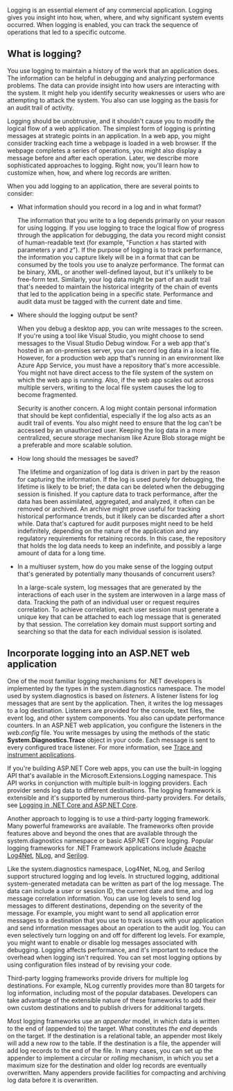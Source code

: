 Logging is an essential element of any commercial application. Logging gives you insight into how, when, where, and why significant system events occurred. When logging is enabled, you can track the sequence of operations that led to a specific outcome.

## What is logging?

You use logging to maintain a history of the work that an application does. The information can be helpful in debugging and analyzing performance problems. The data can provide insight into how users are interacting with the system. It might help you identify security weaknesses or users who are attempting to attack the system. You also can use logging as the basis for an audit trail of activity.

Logging should be unobtrusive, and it shouldn't cause you to modify the logical flow of a web application. The simplest form of logging is printing messages at strategic points in an application. In a web app, you might consider tracking each time a webpage is loaded in a web browser. If the webpage completes a series of operations, you might also display a message before and after each operation. Later, we describe more sophisticated approaches to logging. Right now, you'll learn how to customize when, how, and where log records are written.

When you add logging to an application, there are several points to consider:

- What information should you record in a log and in what format? 
  
  The information that you write to a log depends primarily on your reason for using logging. If you use logging to trace the logical flow of progress through the application for debugging, the data you record might consist of human-readable text (for example, "Function *x* has started with parameters *y* and *z*"). If the purpose of logging is to track performance, the information you capture likely will be in a format that can be consumed by the tools you use to analyze performance. The format can be binary, XML, or another well-defined layout, but it's unlikely to be free-form text. Similarly, your log data might be part of an audit trail that's needed to maintain the historical integrity of the chain of events that led to the application being in a specific state. Performance and audit data must be tagged with the current date and time.

- Where should the logging output be sent? 

  When you debug a desktop app, you can write messages to the screen. If you're using a tool like Visual Studio, you might choose to send messages to the Visual Studio Debug window. For a web app that's hosted in an on-premises server, you can record log data in a local file. However, for a production web app that's running in an environment like Azure App Service, you must have a repository that's more accessible. You might not have direct access to the file system of the system on which the web app is running. Also, if the web app scales out across multiple servers, writing to the local file system causes the log to become fragmented. 
  
  Security is another concern. A log might contain personal information that should be kept confidential, especially if the log also acts as an audit trail of events. You also might need to ensure that the log can't be accessed by an unauthorized user. Keeping the log data in a more centralized, secure storage mechanism like Azure Blob storage might be a preferable and more scalable solution.

- How long should the messages be saved?

  The lifetime and organization of log data is driven in part by the reason for capturing the information. If the log is used purely for debugging, the lifetime is likely to be brief; the data can be deleted when the debugging session is finished. If you capture data to track performance, after the data has been assimilated, aggregated, and analyzed, it often can be removed or archived. An archive might prove useful for tracking historical performance trends, but it likely can be discarded after a short while. Data that's captured for audit purposes might need to be held indefinitely, depending on the nature of the application and any regulatory requirements for retaining records. In this case, the repository that holds the log data needs to keep an indefinite, and possibly a large amount of data for a long time.

- In a multiuser system, how do you make sense of the logging output that's generated by potentially many thousands of concurrent users?

  In a large-scale system, log messages that are generated by the interactions of each user in the system are interwoven in a large mass of data. Tracking the path of an individual user or request requires correlation. To achieve correlation, each user session must generate a unique key that can be attached to each log message that is generated by that session. The correlation key domain must support sorting and searching so that the data for each individual session is isolated. 

## Incorporate logging into an ASP.NET web application

One of the most familiar logging mechanisms for .NET developers is implemented by the types in the system.diagnostics namespace. The model used by system.diagnostics is based on *listeners*. A listener listens for log messages that are sent by the application. Then, it writes the log messages to a log destination. Listeners are provided for the console, text files, the event log, and other system components. You also can update performance counters. In an ASP.NET web application, you configure the listeners in the *web.config* file. You write messages by using the methods of the static **System.Diagnostics.Trace** object in your code. Each message is sent to every configured trace listener. For more information, see [Trace and instrument applications](https://docs.microsoft.com/dotnet/framework/debug-trace-profile/tracing-and-instrumenting-applications).

If you're building ASP.NET Core web apps, you can use the built-in logging API that's available in the Microsoft.Extensions.Logging namespace. This API works in conjunction with multiple built-in logging providers. Each provider sends log data to different destinations. The logging framework is extensible and it's supported by numerous third-party providers. For details, see [Logging in .NET Core and ASP.NET Core](https://docs.microsoft.com/aspnet/core/fundamentals/logging/).

Another approach to logging is to use a third-party logging framework. Many powerful frameworks are available. The frameworks often provide features above and beyond the ones that are available through the system.diagnostics namespace or basic ASP.NET Core logging. Popular logging frameworks for .NET Framework applications include [Apache Log4Net](https://logging.apache.org/log4net/), [NLog](https://nlog-project.org/), and [Serilog](https://serilog.net/). 

Like the system.diagnostics namespace, Log4Net, NLog, and Serilog support structured logging and log levels. In structured logging, additional system-generated metadata can be written as part of the log message. The data can include a user or session ID, the current date and time, and log message correlation information. You can use log levels to send log messages to different destinations, depending on the severity of the message. For example, you might want to send all application error messages to a destination that you use to track issues with your application and send information messages about an operation to the audit log. You can even selectively turn logging on and off for different log levels. For example, you might want to enable or disable log messages associated with debugging. Logging affects performance, and it's important to reduce the overhead when logging isn't required. You can set most logging options by using configuration files instead of by revising your code.

Third-party logging frameworks provide drivers for multiple log destinations. For example, NLog currently provides more than 80 targets for log information, including most of the popular databases. Developers can take advantage of the extensible nature of these frameworks to add their own custom destinations and to publish drivers for additional targets.

Most logging frameworks use an *appender* model, in which data is written to the end of (appended to) the target. What constitutes *the end* depends on the target. If the destination is a relational table, an appender most likely will add a new row to the table. If the destination is a file, the appender will add log records to the end of the file. In many cases, you can set up the appender to implement a circular or *rolling* mechanism, in which you set a maximum size for the destination and older log records are eventually overwritten. Many appenders provide facilities for compacting and archiving log data before it is overwritten.
